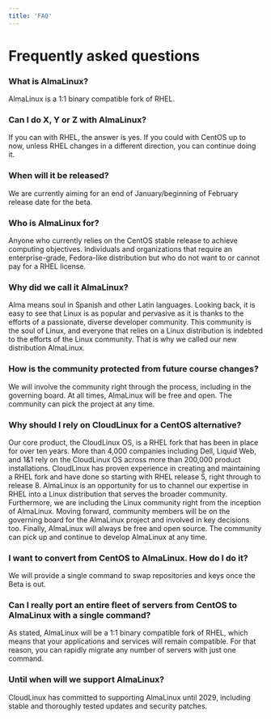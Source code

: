 ```yaml
---
title: 'FAQ'
---
```

# Frequently asked questions


### What is AlmaLinux?

AlmaLinux is a 1:1 binary compatible fork of RHEL.


### Can I do X, Y or Z with AlmaLinux?

If you can with RHEL, the answer is yes. If you could with CentOS up to now,
unless RHEL changes in a different direction, you can continue doing it.


### When will it be released?

We are currently aiming for an end of January/beginning of February release
date for the beta.


### Who is AlmaLinux for?

Anyone who currently relies on the CentOS stable release to achieve computing
objectives. Individuals and organizations that require an enterprise-grade,
Fedora-like distribution but who do not want to or cannot pay for a RHEL
license.


### Why did we call it AlmaLinux?

Alma means soul in Spanish and other Latin languages. Looking back, it is
easy to see that Linux is as popular and pervasive as it is thanks to the
efforts of a passionate, diverse developer community. This community is the
soul of Linux, and everyone that relies on a Linux distribution is indebted
to the efforts of the Linux community. That is why we called our new
distribution AlmaLinux.


### How is the community protected from future course changes?

We will involve the community right through the process, including in the
governing board. At all times, AlmaLinux will be free and open. The community
can pick the project at any time.


### Why should I rely on CloudLinux for a CentOS alternative?

Our core product, the CloudLinux OS, is a RHEL fork that has been in place
for over ten years. More than 4,000 companies including Dell, Liquid Web,
and 1&1 rely on the CloudLinux OS across more than 200,000 product
installations. CloudLinux has proven experience in creating and maintaining
a RHEL fork and have done so starting with RHEL release 5, right through to
release 8. AlmaLinux is an opportunity for us to channel our expertise in
RHEL into a Linux distribution that serves the broader community.
Furthermore, we are including the Linux community right from the inception
of AlmaLinux. Moving forward, community members will be on the governing
board for the AlmaLinux project and involved in key decisions too. Finally,
AlmaLinux will always be free and open source. The community can pick up
and continue to develop AlmaLinux at any time.


### I want to convert from CentOS to AlmaLinux. How do I do it?

We will provide a single command to swap repositories and keys once the Beta
is out.


### Can I really port an entire fleet of servers from CentOS to AlmaLinux with a single command?

As stated, AlmaLinux will be a 1:1 binary compatible fork of RHEL, which
means that your applications and services will remain compatible. For that
reason, you can rapidly migrate any number of servers with just one command.


### Until when will we support AlmaLinux?

CloudLinux has committed to supporting AlmaLinux until 2029, including stable
and thoroughly tested updates and security patches.
